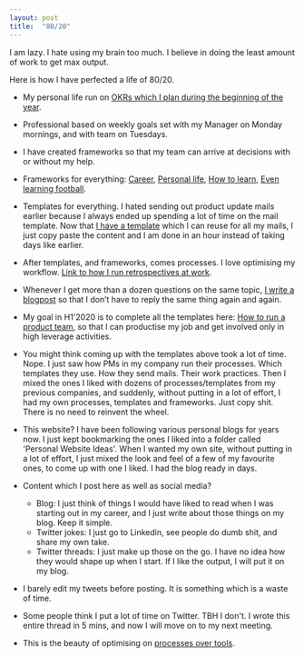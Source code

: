 ```yaml
---
layout: post
title:  "80/20"
---
```



I am lazy. I hate using my brain too much. I believe in doing the least amount of work to get max output.

Here is how I have perfected a life of 80/20.

- My personal life run on [OKRs which I plan during the beginning of the year](https://manassaloi.com/2020/01/15/personal-OKRs-2020.html).

- Professional based on weekly goals set with my Manager on Monday mornings, and with team on Tuesdays.

- I have created frameworks so that my team can arrive at decisions with or without my help.

- Frameworks for everything: [Career](https://manassaloi.com/2020/01/25/career-frameworks.html), [Personal life](https://manassaloi.com/2020/01/26/personal-life-frameworks.html), [How to learn](https://manassaloi.com/2019/03/08/how-to-learn.html), [Even learning football](https://manassaloi.com/2020/02/02/learning-football.html).

- Templates for everything. I hated sending out product update mails earlier because I always ended up spending a lot of time on the mail template. Now that [I have a template](https://manassaloi.com/2020/03/28/sending-product-update-mail.html) which I can reuse for all my mails, I just copy paste the content and I am done in an hour instead of taking days like earlier.

- After templates, and frameworks, comes processes. I love optimising my workflow. [Link to how I run retrospectives at work](https://manassaloi.com/2020/03/29/retrospectives.html).

- Whenever I get more than a dozen questions on the same topic, [I write a blogpost](https://manassaloi.com/2020/01/17/twitter-rules.html) so that I don’t have to reply the same thing again and again.

- My goal in H1'2020 is to complete all the templates here: [How to run a product team](https://manassaloi.com/2020/03/23/running-product-team.html), so that I can productise my job and get involved only in high leverage activities.

- You might think coming up with the templates above took a lot of time. Nope. I just saw how PMs in my company run their processes. Which templates they use. How they send mails. Their work practices. Then I mixed the ones I liked with dozens of processes/templates from my previous companies, and suddenly, without putting in a lot of effort, I had my own processes, templates and frameworks. Just copy shit. There is no need to reinvent the wheel.

- This website? I have been following various personal blogs for years now. I just kept bookmarking the ones I liked into a folder called 'Personal Website Ideas'. When I wanted my own site,  without putting in a lot of effort, I just mixed the look and feel of a few of my favourite ones, to come up with one I liked. I had the blog ready in days.

- Content which I post here as well as social media?
  - Blog: I just think of things I would have liked to read when I was starting out in my career, and I just write about those things on my blog. Keep it simple.
  - Twitter jokes: I just go to Linkedin, see people do dumb shit, and share my own take.
  - Twitter threads: I just make up those on the go. I have no idea how they would shape up when I start. If I like the output, I will put it on my blog.

- I barely edit my tweets before posting. It is something which is a waste of time.

- Some people think I put a lot of time on Twitter. TBH I don't. I wrote this entire thread in 5 mins, and now I will move on to my next meeting.

- This is the beauty of optimising on [processes over tools](https://manassaloi.com/2020/01/01/getting-shit-done-happiness.html).

